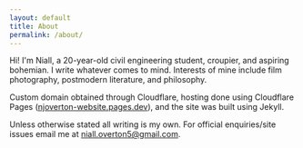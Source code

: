 ```yaml
---
layout: default
title: About
permalink: /about/
---
```


Hi! I'm Niall, a 20-year-old civil engineering student, croupier, and aspiring bohemian. I write whatever comes to mind. Interests of mine include film photography, postmodern literature, and philosophy.

Custom domain obtained through Cloudflare, hosting done using Cloudflare Pages ([njoverton-website.pages.dev](njoverton-website.pages.dev)), and the site was built using Jekyll.

Unless otherwise stated all writing is my own. For official enquiries/site issues email me at <niall.overton5@gmail.com>.